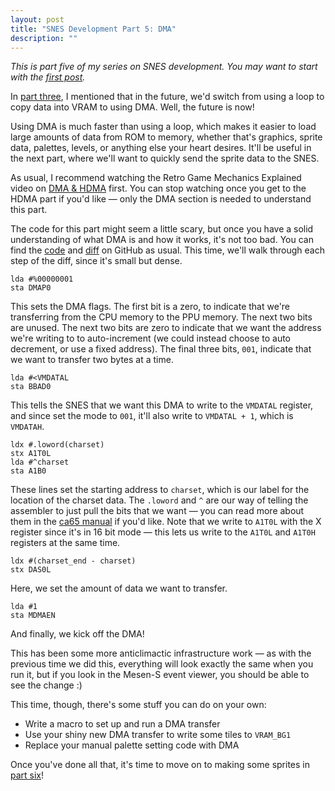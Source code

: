 ```yaml
---
layout: post
title: "SNES Development Part 5: DMA"
description: ""
---
```


*This is part five of my series on SNES development. You may want to start with the [first post](/posts/snes-dev-1-getting-started).*

In [part three](/posts/snes-dev-3-background-graphics), I mentioned that in the future, we'd switch from using a loop to copy data into VRAM to using DMA. Well, the future is now!

Using DMA is much faster than using a loop, which makes it easier to load large amounts of data from ROM to memory, whether that's graphics, sprite data, palettes, levels, or anything else your heart desires. It'll be useful in the next part, where we'll want to quickly send the sprite data to the SNES.

As usual, I recommend watching the Retro Game Mechanics Explained video on [DMA & HDMA](https://www.youtube.com/watch?v=K7gWmdgXPgk) first. You can stop watching once you get to the HDMA part if you'd like — only the DMA section is needed to understand this part.

The code for this part might seem a little scary, but once you have a solid understanding of what DMA is and how it works, it's not too bad. You can find the [code](https://github.com/WesleyAC/snes-dev/tree/main/part5) and [diff](https://github.com/WesleyAC/snes-dev/compare/part5-base..part5) on GitHub as usual. This time, we'll walk through each step of the diff, since it's small but dense.

```
lda #%00000001
sta DMAP0
```

This sets the DMA flags. The first bit is a zero, to indicate that we're transferring from the CPU memory to the PPU memory. The next two bits are unused. The next two bits are zero to indicate that we want the address we're writing to to auto-increment (we could instead choose to auto decrement, or use a fixed address). The final three bits, `001`, indicate that we want to transfer two bytes at a time.

```
lda #<VMDATAL
sta BBAD0
```

This tells the SNES that we want this DMA to write to the `VMDATAL` register, and since set the mode to `001`, it'll also write to `VMDATAL + 1`, which is `VMDATAH`.

```
ldx #.loword(charset)
stx A1T0L
lda #^charset
sta A1B0
```

These lines set the starting address to `charset`, which is our label for the location of the charset data. The `.loword` and `^` are our way of telling the assembler to just pull the bits that we want — you can read more about them in the [ca65 manual](https://cc65.github.io/doc/ca65.html) if you'd like. Note that we write to `A1T0L` with the X register since it's in 16 bit mode — this lets us write to the `A1T0L` and `A1T0H` registers at the same time.

```
ldx #(charset_end - charset)
stx DAS0L
```

Here, we set the amount of data we want to transfer.

```
lda #1
sta MDMAEN
```

And finally, we kick off the DMA!

This has been some more anticlimactic infrastructure work — as with the previous time we did this, everything will look exactly the same when you run it, but if you look in the Mesen-S event viewer, you should be able to see the change :)

This time, though, there's some stuff you can do on your own:

* Write a macro to set up and run a DMA transfer
* Use your shiny new DMA transfer to write some tiles to `VRAM_BG1`
* Replace your manual palette setting code with DMA

Once you've done all that, it's time to move on to making some sprites in [part six](/posts/snes-dev-6-sprites)!

<!--
next posts:

* sprites
* scrolling
-->
